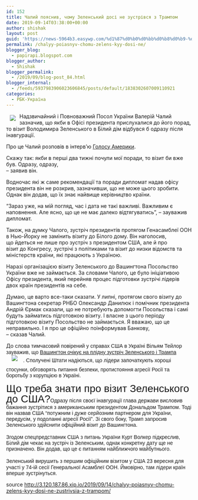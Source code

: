```yaml
---
id: 152
title: Чалий пояснив, чому Зеленський досі не зустрівся з Трампом
date: 2019-09-14T03:38:00+00:00
author: shishak
layout: post
guid: 'https://news-5964b3.easywp.com/%d1%87%d0%b0%d0%bb%d0%b8%d0%b9-%d0%bf%d0%be%d1%8f%d1%81%d0%bd%d0%b8%d0%b2-%d1%87%d0%be%d0%bc%d1%83-%d0%b7%d0%b5%d0%bb%d0%b5%d0%bd%d1%81%d1%8c%d0%ba%d0%b8%d0%b9-%d0%b4%d0%be%d1%81%d1%96-%d0%bd%d0%b5/'
permalink: /chalyy-poiasnyv-chomu-zelens-kyy-dosi-ne/
blogger_blog:
  - papirapi.blogspot.com
blogger_author:
  - Shishak
blogger_permalink:
  - /2019/09/blog-post_84.html
blogger_internal:
  - /feeds/5937983906023606845/posts/default/1838302607009110921
categories:
  - РБК-Україна
---
```

<img align="left" vspace="5" hspace="10" src="https://24tv.ua/resources/photos/news/640_DIR/201909/1205312.jpg" /> Надзвичайний і Повноважний Посол України Валерій Чалий зазначив, що якби в Офісі президента прислухалися до його порад, то візит Володимира Зеленського в Білий дім відбувся б одразу після інавгурації.

Про це Чалий&nbsp;розповів в інтерв’ю <a href="https://ukrainian.voanews.com/a/us-embassy-zelenskyy-visit/5082404.html" rel="nofollow noopener noreferrer" target="_blank">Голосу Америки</a>.

Скажу так: якби в перші два тижні почули мої поради, то візит би вже був. Одразу, одразу,  
– заявив він.

Водночас які ж саме рекомендації та поради дипломат надав офісу президента він не розкрив, зазначивши, що не може цього зробити. Однак він додав, що їх знає найвище керівництво країни.

“Зараз уже, на мій погляд, час і дата не такі важливі. Важливим є наповнення. Але ясно, що це не має далеко відтягуватись”, –&nbsp;зауважив дипломат.

Також, на думку Чалого, зустріч президентів протягом Генасамблеї ООН в Нью-Йорку не замінить візиту до Білого дому. Він&nbsp;наголосив, що&nbsp;йдеться не лише про&nbsp;зустріч&nbsp;з президентом США, але й про візит&nbsp;до&nbsp;Конгресу, зустрічі з політиками та візит&nbsp;до&nbsp;низки відомств та міністерств країни, які працюють з Україною.

Наразі організацією візиту Зеленського до Вашингтона Посольство України вже не займається. За словами Чалого, це було ініціативою Офісу президента, який перейняв процес підготовки зустрічі лідерів двох країн президентів на себе.

Думаю, це варто все-таки сказати. У липні, протягом свого візиту до Вашингтона секретар РНБО Олександр Данилюк і помічник президента Андрій Єрмак сказали, що не потребують допомогти Посольства і самі будуть займатись підготовкою візиту. І власне з цього періоду підготовкою візиту Посольство не займається. Я вважаю, що це неправильно. І я про це офіційно поінформував Банкову,  
– сказав Чалий.

До слова&nbsp;<span style="font-family: ProximaNovaRegular, sans-serif">тимчасовий повірений у справах США в Україні Вільям Тейлор зауважив, що</span> <a data-name="Що США очікують від зустрічі Трампа і Зеленського: заява посла Тейлора" data-photosrc="https://24tv.ua/resources/photos/news/260x153_DIR/201909/1203764.jpg?201909081532" href="https://24tv.ua/shho_ssha_ochikuyut_vid_zustrichi_trampa_i_zelenskogo_zayava_posla_teylora_n1203764" style="font-family: ProximaNovaRegular, sans-serif">Вашингтон очікує на плідну зустріч Зеленського і Трампа<span style="background-image: initial;background-position: initial;width: 300px;height: 0px"><span style="padding: 15px"><img src="https://24tv.ua/resources/photos/news/260x153_DIR/201909/1203764.jpg?201909081532" style="border: 0px;vertical-align: middle;max-width: 100%;height: auto !important;padding: 0px;margin-bottom: 15px" /></span></span></a><span style="font-family: ProximaNovaRegular, sans-serif">. Сполучені Штати&nbsp;надіються, що лідери започаткують хороші стосунки, обговорять питання безпеки, протистояння агресії Росії та боротьбу з корупцією в Україні.</span>

<span style="font-family: ProximaNovaBold, sans-serif;font-size: 1.75rem;line-height: 1.75rem;margin-bottom: 1rem">Що треба знати про візит Зеленського до США?</span><span style="font-family: ProximaNovaRegular, sans-serif">Одразу після своєї інавгурації глава держави висловив бажання зустрітися з американським президентом Дональдом Трампом. Тоді він назвав США “потужним і дуже серйозним партнером для України, передусім, у подоланні агресії Росії”. Зі свого боку, Трамп запросив Зеленського здійснити офіційний візит до Вашингтона.</span><br style="font-family: ProximaNovaRegular, sans-serif" /><br style="font-family: ProximaNovaRegular, sans-serif" /><span style="font-family: ProximaNovaRegular, sans-serif">Згодом спецпредставник США з питань України Курт Волкер підкреслив, Білий дім чекає на зустріч із Зеленським, однак конкретну дату ще не призначено. Він додав, що це є питанням найближчого майбутнього.</span><br style="font-family: ProximaNovaRegular, sans-serif" /><br style="font-family: ProximaNovaRegular, sans-serif" /><span style="font-family: ProximaNovaRegular, sans-serif">Зеленський вирушить з першим офіційним візитом у США 23 вересня для участі</span> <span style="font-family: ProximaNovaRegular, sans-serif">у 74-ій сесії Генеральної Асамблеї ООН. Ймовірно, там</span> <span style="font-family: ProximaNovaRegular, sans-serif">лідери країн вперше зустрінуться.</span>

source <http://3.120.187.86.xip.io/2019/09/14/chalyy-poiasnyv-chomu-zelens-kyy-dosi-ne-zustrivsia-z-trampom/>